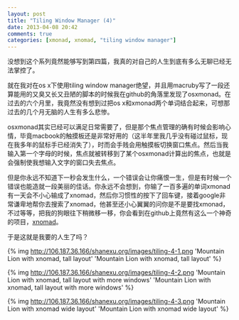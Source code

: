 ```yaml
---
layout: post
title: "Tiling Window Manager (4)"
date: 2013-04-08 20:42
comments: true
categories: [xmonad, xnomad, "tiling window manager"]
---
```


<div class='begin-indent2em' filter='p:not(:has(a.fancybox :first-child))'></div>

没想到这个系列竟然能够写到第四篇，我真的对自己的人生到底有多么无聊已经无法掌控了。

就在我对在os x下使用tiling window manager绝望，并且用macruby写了一段还算能用的又臭又长又丑陋的脚本的时候我在github的角落里发现了osxmonad。在过去的六个月里，我竟然没有想到过把os x和xmonad两个单词结合起来，可想那过去的几个月无脑的人生有多么悲惨。

osxmonad其实已经可以满足日常需要了，但是那个焦点管理的确有时候会影响心情，毕竟macbook的触摸板还是非常好用的（这半年里我几乎没有碰过鼠标，现在我多年的鼠标手已经消失了），时而会手贱会用触摸板切换窗口焦点。然后当我输入第一个字母的时候，焦点就被转移到了某个osxmonad计算出的焦点，也就是会强制使我想输入文字的窗口失去焦点。

但是你永远不知道下一秒会发生什么，一个错误会让你痛恨一生，但是有时候一个错误也能造就一段美丽的佳话。你永远不会想到，你输了一百多遍的单词xmonad有一天会不小心输成了xnomad，然后你习惯性的按下了回车键，接着google非常谦卑地帮你去搜索了xnomad，他甚至还小心翼翼的问你是不是要找xmonad，不过等等，把我的狗眼往下稍微移一移，你会看到在github上竟然有这么一个神奇的项目，[xnomad](https://github.com/fjolnir/xnomad)。

于是这就是我要的人生了吗？

{% img http://106.187.36.166/shanexu.org/images/tiling-4-1.png 'Mountain Lion with xnomad, tall layout' 'Mountain Lion with xnomad, tall layout' %}

{% img http://106.187.36.166/shanexu.org/images/tiling-4-2.png 'Mountain Lion with xnomad, tall layout with more windows' 'Mountain Lion with xnomad, tall layout with more windows' %}

{% img http://106.187.36.166/shanexu.org/images/tiling-4-3.png 'Mountain Lion with xnomad wide layout' 'Mountain Lion with xnomad wide layout' %}


